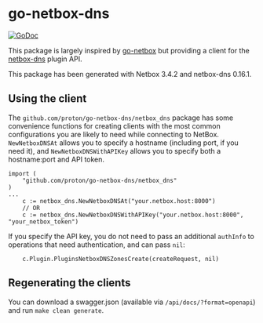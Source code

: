 # go-netbox-dns

[![GoDoc](http://godoc.org/github.com/proton/go-netbox-dns?status.svg)](http://godoc.org/github.com/proton/go-netbox-dns)

This package is largely inspired by [go-netbox](https://raw.githubusercontent.com/netbox-community/go-netbox)
but providing a client for the [netbox-dns](https://github.com/auroraresearchlab/netbox-dns) plugin API.

This package has been generated with Netbox 3.4.2 and netbox-dns 0.16.1.


## Using the client

The `github.com/proton/go-netbox-dns/netbox_dns` package has some convenience functions for creating clients with the most common
configurations you are likely to need while connecting to NetBox. `NewNetboxDNSAt` allows you to specify a hostname
(including port, if you need it), and `NewNetboxDNSWithAPIKey` allows you to specify both a hostname:port and API token.
```golang
import (
    "github.com/proton/go-netbox-dns/netbox_dns"
)
...
    c := netbox_dns.NewNetboxDNSAt("your.netbox.host:8000")
    // OR
    c := netbox_dns.NewNetboxDNSWithAPIKey("your.netbox.host:8000", "your_netbox_token")
```

If you specify the API key, you do not need to pass an additional `authInfo` to operations that need authentication, and
can pass `nil`:
```golang
    c.Plugin.PluginsNetboxDNSZonesCreate(createRequest, nil)
```

## Regenerating the clients

You can download a swagger.json (available via `/api/docs/?format=openapi`) and run
`make clean generate`.
